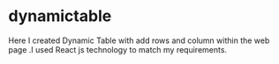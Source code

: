 # dynamictable
Here I created Dynamic Table with add rows and column within the web page .I used React js technology to match my requirements.
